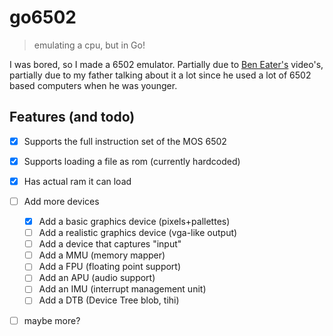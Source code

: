 # go6502
> emulating a cpu, but in Go!

I was bored, so I made a 6502 emulator. Partially due to [Ben Eater's](https://eater.net/) video's, 
partially due to my father talking about it a lot since he used a lot of 6502 based
computers when he was younger. 

## Features (and todo)
 * [x] Supports the full instruction set of the MOS 6502
 * [x] Supports loading a file as rom (currently hardcoded)
 * [x] Has actual ram it can load
 * [ ] Add more devices
    * [x] Add a basic graphics device (pixels+pallettes)
    * [ ] Add a realistic graphics device (vga-like output)
    * [ ] Add a device that captures "input"
    * [ ] Add a MMU (memory mapper)
    * [ ] Add a FPU (floating point support)
    * [ ] Add an APU (audio support)
    * [ ] Add an IMU (interrupt management unit)
    * [ ] Add a DTB (Device Tree blob, tihi)
 * [ ] maybe more?

